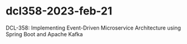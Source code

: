 # dcl358-2023-feb-21
DCL-358: Implementing Event-Driven Microservice Architecture using Spring Boot and Apache Kafka
